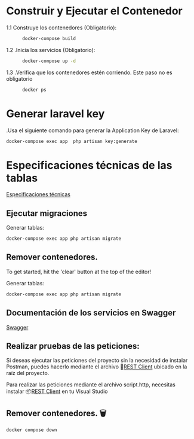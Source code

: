 
#  Construir y Ejecutar el Contenedor  
  1.1 Construye los contenedores (Obligatorio): 
  ~~~bash  
        docker-compose build
  ~~~
  1.2 .Inicia los servicios (Obligatorio): 
  ~~~bash  
        docker-compose up -d
  ~~~
  1.3 .Verifica que los contenedores estén corriendo. Este paso no es obligatorio
  ~~~bash  
        docker ps
  ~~~

# Generar laravel key
  .Usa el siguiente comando para generar la Application Key de Laravel: 
  ~~~bash  
  docker-compose exec app  php artisan key:generate
  ~~~

#  Especificaciones técnicas de las tablas 
   [ Especificaciones técnicas](https://docs.google.com/document/d/1vk9SmsyMqpxX3pX6C6pW32tMuKqWLi7Edxdit0FxJP8/edit?tab=t.0)

## Ejecutar migraciones 
  Generar tablas: 
  ~~~bash  
  docker-compose exec app php artisan migrate
  ~~~

## Remover contenedores.  
  To get started, hit the 'clear' button at the top of the editor!  
  
  Generar tablas: 
  ~~~bash  
  docker-compose exec app php artisan migrate
  ~~~

## Documentación de los servicios en Swagger
  
   [Swagger](https://raw.githubusercontent.com/Rrosso27/Prueba_T-cnica_Linktic-/refs/heads/main/swagger.yaml)
  

## Realizar pruebas de las peticiones:   
  Si deseas ejecutar las peticiones del proyecto sin la necesidad de instalar Postman, puedes hacerlo mediante el archivo 🧾[REST Client](https://raw.githubusercontent.com/Rrosso27/Prueba_T-cnica_Linktic-/refs/heads/main/script.http)   ubicado en la raíz del proyecto.

  Para realizar las peticiones mediante el archivo script.http,
  necesitas instalar 📦[REST Client](https://marketplace.visualstudio.com/items?itemName=humao.rest-client) en tu Visual Studio 


## Remover contenedores.  🗑️

  ~~~bash  
  docker compose down
  ~~~
 
 
      
  
  